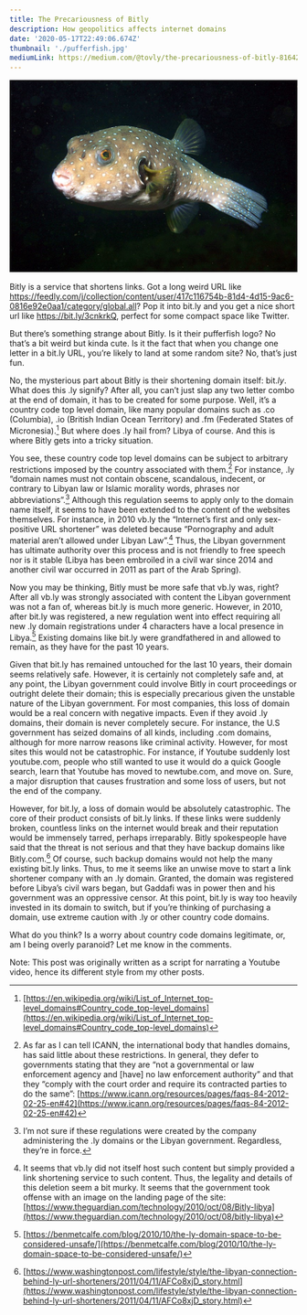 ```yaml
---
title: The Precariousness of Bitly
description: How geopolitics affects internet domains
date: '2020-05-17T22:49:06.674Z'
thumbnail: './pufferfish.jpg'
mediumLink: https://medium.com/@tovly/the-precariousness-of-bitly-81642cd50093?source=friends_link&sk=cf672dde3921393832b7e054ebda1a5d
---
```


![White-spotted puffer (a pufferfish is the mascot of Bitly). This image is by [Bricktop](https://commons.wikimedia.org/wiki/User:Bricktop "User:Bricktop") and [Togabi](https://commons.wikimedia.org/w/index.php?title=User:Togabi&action=edit&redlink=1 "User:Togabi (page does not exist)") and licensed under the [Creative Commons](https://en.wikipedia.org/wiki/en:Creative_Commons "w:en:Creative Commons") [Attribution 2.0 Generic](https://creativecommons.org/licenses/by/2.0/deed.en) license.](pufferfish.jpg)

Bitly is a service that shortens links. Got a long weird URL like https://feedly.com/j/collection/content/user/417c116754b-81d4-4d15-9ac6-0816e92e0aa1/category/global.all? Pop it into bit.ly and you get a nice short url like https://bit.ly/3cnkrkQ, perfect for some compact space like Twitter.

But there’s something strange about Bitly. Is it their pufferfish logo? No that’s a bit weird but kinda cute. Is it the fact that when you change one letter in a bit.ly URL, you’re likely to land at some random site? No, that’s just fun.

No, the mysterious part about Bitly is their shortening domain itself: bit._ly_. What does this .ly signify? After all, you can’t just slap any two letter combo at the end of domain, it has to be created for some purpose. Well, it’s a country code top level domain, like many popular domains such as .co (Columbia), .io (British Indian Ocean Territory) and .fm (Federated States of Micronesia).[^1] But where does .ly hail from? Libya of course. And this is where Bitly gets into a tricky situation.

You see, these country code top level domains can be subject to arbitrary restrictions imposed by the country associated with them.[^2] For instance, .ly “domain names must not contain obscene, scandalous, indecent, or contrary to Libyan law or Islamic morality words, phrases nor abbreviations”.[^3] Although this regulation seems to apply only to the domain name itself, it seems to have been extended to the content of the websites themselves. For instance, in 2010 vb.ly the “Internet’s first and only sex-positive URL shortener” was deleted because “Pornography and adult material aren’t allowed under Libyan Law”.[^4] Thus, the Libyan government has ultimate authority over this process and is not friendly to free speech nor is it stable (Libya has been embroiled in a civil war since 2014 and another civil war occurred in 2011 as part of the Arab Spring).

Now you may be thinking, Bitly must be more safe that vb.ly was, right? After all vb.ly was strongly associated with content the Libyan government was not a fan of, whereas bit.ly is much more generic. However, in 2010, after bit.ly was registered, a new regulation went into effect requiring all new .ly domain registrations under 4 characters have a local presence in Libya.[^5] Existing domains like bit.ly were grandfathered in and allowed to remain, as they have for the past 10 years.

Given that bit.ly has remained untouched for the last 10 years, their domain seems relatively safe. However, it is certainly not completely safe and, at any point, the Libyan government could involve Bitly in court proceedings or outright delete their domain; this is especially precarious given the unstable nature of the Libyan government. For most companies, this loss of domain would be a real concern with negative impacts. Even if they avoid .ly domains, their domain is never completely secure. For instance, the U.S government has seized domains of all kinds, including .com domains, although for more narrow reasons like criminal activity. However, for most sites this would not be catastrophic. For instance, if Youtube suddenly lost youtube.com, people who still wanted to use it would do a quick Google search, learn that Youtube has moved to newtube.com, and move on. Sure, a major disruption that causes frustration and some loss of users, but not the end of the company.

However, for bit.ly, a loss of domain would be absolutely catastrophic. The core of their product consists of bit.ly links. If these links were suddenly broken, countless links on the internet would break and their reputation would be immensely tarred, perhaps irreparably. Bitly spokespeople have said that the threat is not serious and that they have backup domains like Bitly.com.[^6] Of course, such backup domains would not help the many existing bit.ly links. Thus, to me it seems like an unwise move to start a link shortener company with an .ly domain. Granted, the domain was registered before Libya’s civil wars began, but Gaddafi was in power then and his government was an oppressive censor. At this point, bit.ly is way too heavily invested in its domain to switch, but if you’re thinking of purchasing a domain, use extreme caution with .ly or other country code domains.

What do you think? Is a worry about country code domains legitimate, or, am I being overly paranoid? Let me know in the comments.

Note: This post was originally written as a script for narrating a Youtube video, hence its different style from my other posts.

[^1]: [https://en.wikipedia.org/wiki/List_of_Internet_top-level_domains#Country_code_top-level_domains](https://en.wikipedia.org/wiki/List_of_Internet_top-level_domains#Country_code_top-level_domains)
[^2]: As far as I can tell ICANN, the international body that handles domains, has said little about these restrictions. In general, they defer to governments stating that they are “not a governmental or law enforcement agency and \[have\] no law enforcement authority” and that they “comply with the court order and require its contracted parties to do the same”: [https://www.icann.org/resources/pages/faqs-84-2012-02-25-en#42](https://www.icann.org/resources/pages/faqs-84-2012-02-25-en#42)
[^3]: I’m not sure if these regulations were created by the company administering the .ly domains or the Libyan government. Regardless, they’re in force.
[^4]: It seems that vb.ly did not itself host such content but simply provided a link shortening service to such content. Thus, the legality and details of this deletion seem a bit murky. It seems that the government took offense with an image on the landing page of the site: [https://www.theguardian.com/technology/2010/oct/08/Bitly-libya](https://www.theguardian.com/technology/2010/oct/08/bitly-libya)
[^5]: [https://benmetcalfe.com/blog/2010/10/the-ly-domain-space-to-be-considered-unsafe/](https://benmetcalfe.com/blog/2010/10/the-ly-domain-space-to-be-considered-unsafe/)
[^6]: [https://www.washingtonpost.com/lifestyle/style/the-libyan-connection-behind-ly-url-shorteners/2011/04/11/AFCo8xjD_story.html](https://www.washingtonpost.com/lifestyle/style/the-libyan-connection-behind-ly-url-shorteners/2011/04/11/AFCo8xjD_story.html)
